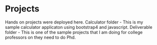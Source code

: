 # Projects
Hands on projects were deployed here.
Calculator folder - This is my sample calculator applicaton using bootstrap4 and javascript.
Deliverable folder - This is one of the sample projects that I am doing for college professors on they need to do Phd.
